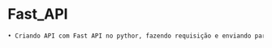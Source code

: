 # Fast_API

```sh
• Criando API com Fast API no pythor, fazendo requisição e enviando parâmetros
```
